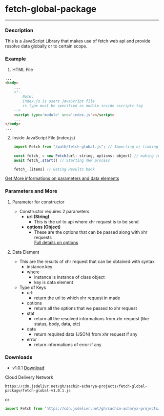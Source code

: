 # fetch-global-package
___________________________________________
### Description
This is a JavaScript Library that makes use of fetch web api and provide resolve data globally or to certain scope.

### Example
1. HTML File
````html
...
<body>
    ...
    <!--
        Note:
        index.js is users JavaScript file
        is type must be specified as module inside <script> tag
    -->
    <script type='module' src='index.js'></script>
    ...
</body>
...
````
2. Inside JavaScript File (index.js)
````javascript
    import Fetch from "/path/fetch-global.js"; // Importing or linking library with javascript file
    
    const fetch_ = new Fetch(url: string, options: object) // making instance of Fetch class
    await fetch_.start() // Starting XHR process

    fetch_.[items] // Geting Results back
````
[Get More informations on parameters and data elements](#parameters-and-more)

### Parameters and More
1. Parameter for constructor
    * Constructor requires 2 parameters
        * __url (String)__
            * This is the url to api where xhr request is to be send
        * __options (Object)__
            * These are the options that can be passed along with xhr requests  
    [Full details on options](https://developer.mozilla.org/en-US/docs/Web/API/fetch)

2. Data Element  
    * This are the results of xhr request that can be obtained with syntax
        * instance.key
        * where
            * instance is instance of class object
            * key is data element
    * Type of Keys  
        * url:  
            * return the url to which xhr request in made  
        * options  
            * return all the options that we passed to xhr request  
        * stat  
            * return all the resolved informations from xhr request (like status, body, data, etc)  
        * data  
            * return required data (JSON) from xhr request if any  
        * error  
            * return informations of error if any  
### Downloads
* v1.0.1 <a href='https://raw.githubusercontent.com/sachin-acharya-projects/fetch-global-package/main/fetch-global-v1.0.1.js' download>Download</a>

Cloud Delivery Network
````url
https://cdn.jsdelivr.net/gh/sachin-acharya-projects/fetch-global-package/fetch-global-v1.0.1.js
````
or
````javascript
import Fetch from 'https://cdn.jsdelivr.net/gh/sachin-acharya-projects/fetch-global-package/fetch-global-v1.0.1.js'
````